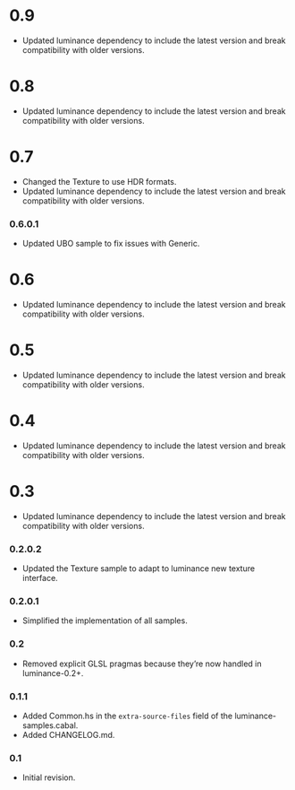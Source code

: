 # 0.9

- Updated luminance dependency to include the latest version and break compatibility with older
  versions.

# 0.8

- Updated luminance dependency to include the latest version and break compatibility with older
  versions.

# 0.7

- Changed the Texture to use HDR formats.
- Updated luminance dependency to include the latest version and break compatibility with older
  versions.

### 0.6.0.1

- Updated UBO sample to fix issues with Generic.

# 0.6

- Updated luminance dependency to include the latest version and break compatibility with older
  versions.

# 0.5

- Updated luminance dependency to include the latest version and break compatibility with older
  versions.

# 0.4

- Updated luminance dependency to include the latest version and break compatibility with older
  versions.

# 0.3

- Updated luminance dependency to include the latest version and break compatibility with older
  versions.

### 0.2.0.2

- Updated the Texture sample to adapt to luminance new texture interface.

### 0.2.0.1

- Simplified the implementation of all samples.

### 0.2

- Removed explicit GLSL pragmas because they’re now handled in luminance-0.2+.

### 0.1.1

- Added Common.hs in the `extra-source-files` field of the luminance-samples.cabal.
- Added CHANGELOG.md.

### 0.1

- Initial revision.
